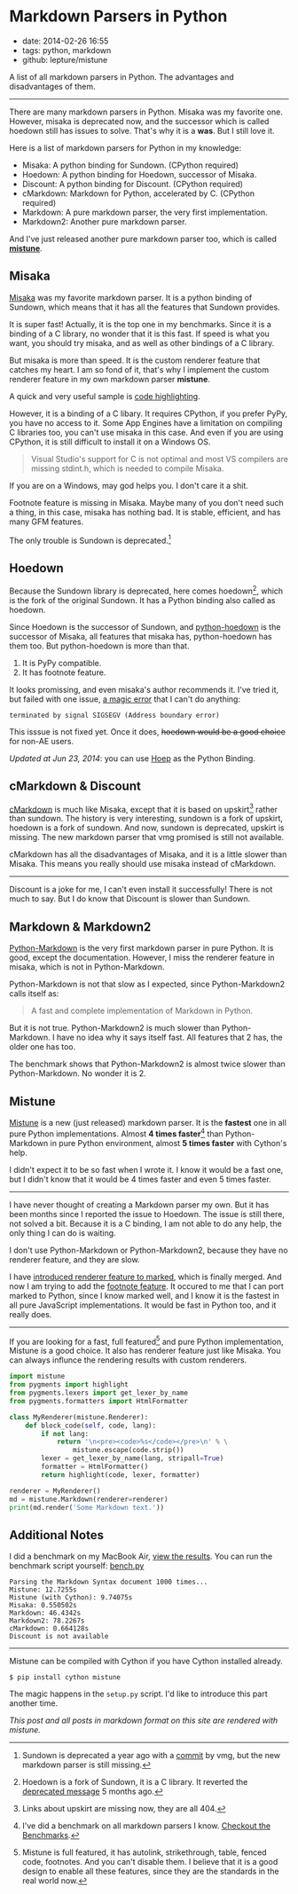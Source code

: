 # Markdown Parsers in Python

- date: 2014-02-26 16:55
- tags: python, markdown
- github: lepture/mistune

A list of all markdown parsers in Python. The advantages and
disadvantages of them.

---

There are many markdown parsers in Python. Misaka was my favorite one.
However, misaka is deprecated now, and the successor which is called
hoedown still has issues to solve. That's why it is a **was**. But I still
love it.

Here is a list of markdown parsers for Python in my knowledge:

* Misaka: A python binding for Sundown. (CPython required)
* Hoedown: A python binding for Hoedown, successor of Misaka.
* Discount: A python binding for Discount. (CPython required)
* cMarkdown: Markdown for Python, accelerated by C. (CPython required)
* Markdown: A pure markdown parser, the very first implementation.
* Markdown2: Another pure markdown parser.

And I've just released another pure markdown parser too, which is called
**[mistune](https://github.com/lepture/mistune)**.

## Misaka

[Misaka](https://github.com/FSX/misaka) was my favorite markdown parser. It
is a python binding of Sundown, which means that it has all the features
that Sundown provides.

It is super fast! Actually, it is the top one in my benchmarks. Since it is
a binding of a C library, no wonder that it is this fast. If speed is what
you want, you should try misaka, and as well as other bindings of a C library.

But misaka is more than speed. It is the custom renderer feature that catches
my heart. I am so fond of it, that's why I implement the custom renderer
feature in my own markdown parser **mistune**.

A quick and very useful sample is [code highlighting](http://misaka.61924.nl/manual/#toc_15).

However, it is a binding of a C libary. It requires CPython, if you prefer
PyPy, you have no access to it. Some App Engines have a limitation on compiling
C libraries too, you can't use misaka in this case. And even if you are
using CPython, it is still difficult to install it on a Windows OS.

> Visual Studio's support for C is not optimal and most VS compilers are
> missing stdint.h, which is needed to compile Misaka.

If you are on a Windows, may god helps you. I don't care it a shit.

Footnote feature is missing in Misaka. Maybe many of you don't need such a
thing, in this case, misaka has nothing bad. It is stable, efficient, and
has many GFM features.

The only trouble is Sundown is deprecated.[^sundown-deprecated]

[^sundown-deprecated]: Sundown is deprecated a year ago with a [commit](https://github.com/vmg/sundown/commit/37728fb2d7137ff7c37d0a474cb827a8d6d846d8) by vmg, but the new markdown parser is still missing.

## Hoedown

Because the Sundown library is deprecated, here comes hoedown[^c-hoedown],
which is the fork of the original Sundown. It has a Python binding also
called as hoedown.

Since Hoedown is the successor of Sundown, and [python-hoedown](https://github.com/hhatto/python-hoedown) is the successor of Misaka, all features
that misaka has, python-hoedown has them too. But python-hoedown is more
than that.

1. It is PyPy compatible.
2. It has footnote feature.

It looks promissing, and even misaka's author recommends it. I've tried it,
but failed with one issue, [a magic error](https://github.com/hhatto/python-hoedown/issues/5) that I can't do anything:

    terminated by signal SIGSEGV (Address boundary error)

This isssue is not fixed yet. Once it does, ~~hoedown would be a good choice~~
for non-AE users.

[^c-hoedown]: Hoedown is a fork of Sundown, it is a C library. It reverted the [deprecated message](https://github.com/hoedown/hoedown/commit/aa43a77283c613662033039eddb477f2e0fd3d63) 5 months ago.

*Updated at Jun 23, 2014*: you can use [Hoep](https://github.com/Anomareh/Hoep) as the Python Binding.

## cMarkdown & Discount

[cMarkdown](https://github.com/paulsmith/cMarkdown) is much like Misaka,
except that it is based on upskirt[^upskirt] rather than sundown. The
history is very interesting, sundown is a fork of upskirt, hoedown is a
fork of sundown. And now, sundown is deprecated, upskirt is missing. The
new markdown parser that vmg promised is still not available.

cMarkdown has all the disadvantages of Misaka, and it is a little slower
than Misaka. This means you really should use misaka instead of cMarkdown.

----

Discount is a joke for me, I can't even install it successfully! There is
not much to say. But I do know that Discount is slower than Sundown.

[^upskirt]: Links about upskirt are missing now, they are all 404.

## Markdown & Markdown2

[Python-Markdown][] is the very first markdown parser in pure Python. It is
good, except the documentation. However, I miss the renderer feature in
misaka, which is not in Python-Markdown.

[Python-Markdown]: https://github.com/waylan/Python-Markdown

Python-Markdown is not that slow as I expected, since Python-Markdown2
calls itself as:

> A fast and complete implementation of Markdown in Python.

But it is not true. Python-Markdown2 is much slower than Python-Markdown.
I have no idea why it says itself fast. All features that 2 has, the older
one has too.

The benchmark shows that Python-Markdown2 is almost twice slower than
Python-Markdown. No wonder it is 2.

## Mistune

[Mistune](https://github.com/lepture/mistune) is a new (just released)
markdown parser. It is the **fastest** one in all pure Python implementations.
Almost **4 times faster**[^bench] than Python-Markdown in pure Python
environment, almost **5 times faster** with Cython's help.

I didn't expect it to be so fast when I wrote it. I know it would be a fast
one, but I didn't know that it would be 4 times faster and even 5 times
faster.

[^bench]: I've did a benchmark on all markdown parsers I know. [Checkout the Benchmarks](https://github.com/lepture/mistune/issues/1).

----

I have never thought of creating a Markdown parser my own. But it has been
months since I reported the issue to Hoedown. The issue is still there,
not solved a bit. Because it is a C binding, I am not able to do any help,
the only thing I can do is waiting.

I don't use Python-Markdown or Python-Markdown2, because they have no renderer
feature, and they are slow.

I have [introduced renderer feature to marked][marked-renderer], which is
finally merged. And now I am trying to add the [footnote feature][#351].
It occured to me that I can port marked to Python, since I know marked well,
and I know it is the fastest in all pure JavaScript implementations. It
would be fast in Python too, and it really does.

----

If you are looking for a fast, full featured[^mistune-features] and pure
Python implementation, Mistune is a good choice. It also has renderer
feature just like Misaka. You can always influnce the rendering results
with custom renderers.

```python
import mistune
from pygments import highlight
from pygments.lexers import get_lexer_by_name
from pygments.formatters import HtmlFormatter

class MyRenderer(mistune.Renderer):
    def block_code(self, code, lang):
        if not lang:
            return '\n<pre><code>%s</code></pre>\n' % \
                mistune.escape(code.strip())
        lexer = get_lexer_by_name(lang, stripall=True)
        formatter = HtmlFormatter()
        return highlight(code, lexer, formatter)

renderer = MyRenderer()
md = mistune.Markdown(renderer=renderer)
print(md.render('Some Markdown text.'))
```

[^mistune-features]:
    Mistune is full featured, it has autolink, strikethrough, table,
    fenced code, footnotes. And you can't disable them. I believe that
    it is a good design to enable all these features, since they are the
    standards in the real world now.

Additional Notes
----------------

I did a benchmark on my MacBook Air, [view the results](https://github.com/lepture/mistune/issues/1).
You can run the benchmark script yourself: [bench.py](https://github.com/lepture/mistune/blob/master/tests/bench.py)

```
Parsing the Markdown Syntax document 1000 times...
Mistune: 12.7255s
Mistune (with Cython): 9.74075s
Misaka: 0.550502s
Markdown: 46.4342s
Markdown2: 78.2267s
cMarkdown: 0.664128s
Discount is not available
```

----

Mistune can be compiled with Cython if you have Cython installed already.

    $ pip install cython mistune

The magic happens in the `setup.py` script. I'd like to introduce this part
another time.

*This post and all posts in markdown format on this site are rendered with
mistune.*

[marked-renderer]: /en/2013/unpleasant-open-source
[#351]: https://github.com/chjj/marked/pull/351

